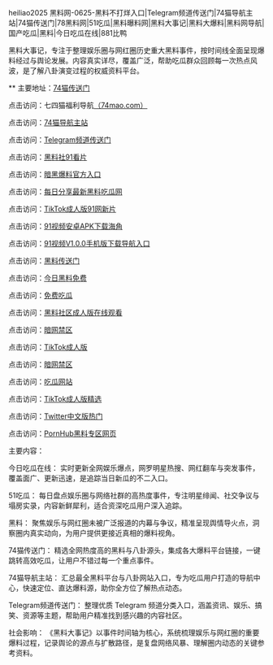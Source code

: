 heiliao2025
黑料网-0625-黑料不打烊入口|Telegram频道传送门|74猫导航主站|74猫传送门|78黑料网|51吃瓜|黑料曝料网|黑料大事记|黑料大爆料|黑料网导航|国产吃瓜|黑料|今日吃瓜在线|881比鸭

黑料大事记，专注于整理娱乐圈与网红圈历史重大黑料事件，按时间线全面呈现爆料经过与舆论发展。内容真实详尽，覆盖广泛，帮助吃瓜群众回顾每一次热点风波，是了解八卦演变过程的权威资料平台。

** 主要地址：<a href="https://74mao.com/">74猫传送门</a>

点击访问：七四猫福利导航<a href="https://74mao.com/">（74mao.com）</a>

点击访问：<a href="https://74mao.com/">74猫导航主站</a>

点击访问：<a href="https://74mao.com/">Telegram频道传送门</a>

点击访问：<a href="https://hl405.pages.dev/">黑料社91看片</a>

点击访问：<a href="https://hl408.pages.dev/">暗黑爆料官方入口</a>

点击访问：<a href="https://hl410-s2i.pages.dev/">每日分享最新黑料吃瓜网</a>

点击访问：<a href="https://cg99.pages.dev/">TikTok成人版91网新片</a>

点击访问：<a href="https://hj-1009.pages.dev/">91视频安卓APK下载海角</a>

点击访问：<a href="https://hj-1012.pages.dev/">91视频V1.0.0手机版下载导航入口</a>

点击访问：<a href="https://hl382.pages.dev/">黑料传送门</a>

点击访问：<a href="https://hl429.pages.dev/">今日黑料免费</a>

点击访问：<a href="https://hl442.pages.dev/">免费吃瓜</a>

点击访问：<a href="https://hl458.pages.dev/">黑料社区成人版在线观看</a>

点击访问：<a href="https://aw4-01.pages.dev/">暗网禁区</a>

点击访问：<a href="https://pi90.pages.dev/">TikTok成人版</a>

点击访问：<a href="https://cg65-05.pages.dev/">暗网禁区</a>
	
点击访问：<a href="https://cg81-01.pages.dev/">吃瓜网站</a>
	
点击访问：<a href="https://hi87.pages.dev/">TikTok成人版精选</a>
	
点击访问：<a href="https://hi65-1.pages.dev/">Twitter中文版热门</a>

点击访问：<a href="https://cg9-1.pages.dev/">PornHub黑料专区网页</a>


主要内容：

今日吃瓜在线： 实时更新全网娱乐爆点，网罗明星热搜、网红翻车与突发事件，覆盖面广、更新迅速，是追踪当日新瓜的不二入口。

51吃瓜： 每日盘点娱乐圈与网络社群的高热度事件，专注明星绯闻、社交争议与塌房实录，内容新鲜犀利，适合资深吃瓜用户深入追踪。

黑料： 聚焦娱乐与网红圈未被广泛报道的内幕与争议，精准呈现舆情导火点，洞察圈内真实动向，为用户提供更接近真相的爆料视角。

74猫传送门： 精选全网热度高的黑料与八卦源头，集成各大爆料平台链接，一键跳转高效吃瓜，让用户不错过每一个重点事件。

74猫导航主站： 汇总最全黑料平台与八卦网站入口，专为吃瓜用户打造的导航中心，快速定位、直达爆料源，助你全方位了解热点动态。

Telegram频道传送门： 整理优质 Telegram 频道分类入口，涵盖资讯、娱乐、搞笑、资源等主题，帮助用户精准找到感兴趣的内容社区。

社会影响：
《黑料大事记》以事件时间轴为核心，系统梳理娱乐与网红圈的重要爆料过程，记录舆论的源点与扩散路径，是复盘网络风暴、理解圈内动态的关键参考资料。
<span style="display:none;">[Canonical link](https://github.com/zs20250625/so72）</span>
